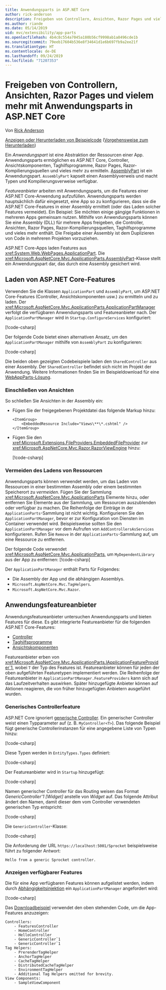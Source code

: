 ```yaml
---
title: Anwendungsparts in ASP.NET Core
author: rick-anderson
description: Freigeben von Controllern, Ansichten, Razor Pages und vielem mehr mit Anwendungsparts in ASP.NET Core
ms.author: riande
ms.date: 05/14/2019
uid: mvc/extensibility/app-parts
ms.openlocfilehash: 4b4c8c554a7045a180b56cf9998ab1a8496cde1b
ms.sourcegitcommit: 79eeb17604b536e8f34641d1e6b697fb9a2ee21f
ms.translationtype: HT
ms.contentlocale: de-DE
ms.lasthandoff: 09/24/2019
ms.locfileid: "71207353"
---
```

# <a name="share-controllers-views-razor-pages-and-more-with-application-parts-in-aspnet-core"></a>Freigeben von Controllern, Ansichten, Razor Pages und vielem mehr mit Anwendungsparts in ASP.NET Core

Von [Rick Anderson](https://twitter.com/RickAndMSFT)

[Anzeigen oder Herunterladen von Beispielcode](https://github.com/aspnet/AspNetCore.Docs/tree/master/aspnetcore/mvc/advanced/app-parts) ([Vorgehensweise zum Herunterladen](xref:index#how-to-download-a-sample))

Ein *Anwendungspart* ist eine Abstraktion der Ressourcen einer App. Anwendungsparts ermöglichen es ASP.NET Core, Controller, Ansichtskomponenten, Taghilfsprogramme, Razor Pages, Razor-Kompilierungsquellen und vieles mehr zu ermitteln. [AssemblyPart](/dotnet/api/microsoft.aspnetcore.mvc.applicationparts.assemblypart#Microsoft_AspNetCore_Mvc_ApplicationParts_AssemblyPart) ist ein Anwendungspart. `AssemblyPart` kapselt einen Assemblyverweis und macht Typen und Kompilierungsverweise verfügbar.

*Featureanbieter* arbeiten mit Anwendungsparts, um die Features einer ASP.NET Core-Anwendung aufzufüllen. Anwendungsparts werden hauptsächlich dafür eingesetzt, eine App so zu konfigurieren, dass sie die ASP.NET Core-Features in einer Assembly ermittelt (oder das Laden solcher Features vermeidet). Ein Beispiel: Sie möchten einige gängige Funktionen in mehreren Apps gemeinsam nutzen. Mithilfe von Anwendungsparts können Sie eine Assembly (DLL) für mehrere Apps freigeben, die Controller, Ansichten, Razor Pages, Razor-Kompilierungsquellen, Taghilfsprogramme und vieles mehr enthält. Die Freigabe einer Assembly ist dem Duplizieren von Code in mehreren Projekten vorzuziehen.

ASP.NET Core-Apps laden Features aus <xref:System.Web.WebPages.ApplicationPart>. Die <xref:Microsoft.AspNetCore.Mvc.ApplicationParts.AssemblyPart>-Klasse stellt ein Anwendungspart dar, das durch eine Assembly gesichert wird.

## <a name="load-aspnet-core-features"></a>Laden von ASP.NET Core-Features

Verwenden Sie die Klassen `ApplicationPart` und `AssemblyPart`, um ASP.NET Core-Features (Controller, Ansichtskomponenten usw.) zu ermitteln und zu laden. Der <xref:Microsoft.AspNetCore.Mvc.ApplicationParts.ApplicationPartManager> verfolgt die verfügbaren Anwendungsparts und Featureanbieter nach. Der `ApplicationPartManager` wird in `Startup.ConfigureServices` konfiguriert:

[!code-csharp[](./app-parts/sample1/WebAppParts/Startup.cs?name=snippet)]

Der folgende Code bietet einen alternativen Ansatz, um den `ApplicationPartManager` mithilfe von `AssemblyPart` zu konfigurieren:

[!code-csharp[](./app-parts/sample1/WebAppParts/Startup2.cs?name=snippet)]

Die beiden oben gezeigten Codebeispiele laden den `SharedController` aus einer Assembly. Der `SharedController` befindet sich nicht im Projekt der Anwendung. Weitere Informationen finden Sie im Beispieldownload für eine [WebAppParts-Lösung](https://github.com/aspnet/AspNetCore.Docs/tree/master/aspnetcore/mvc/advanced/app-parts/sample1/WebAppParts).

### <a name="include-views"></a>Einschließen von Ansichten

So schließen Sie Ansichten in der Assembly ein:

* Fügen Sie der freigegebenen Projektdatei das folgende Markup hinzu:

  ```csproj
  <ItemGroup>
      <EmbeddedResource Include="Views\**\*.cshtml" />
  </ItemGroup>
  ```

* Fügen Sie den <xref:Microsoft.Extensions.FileProviders.EmbeddedFileProvider> zur <xref:Microsoft.AspNetCore.Mvc.Razor.RazorViewEngine> hinzu:

  [!code-csharp[](./app-parts/sample1/WebAppParts/StartupViews.cs?name=snippet&highlight=3-7)]

### <a name="prevent-loading-resources"></a>Vermeiden des Ladens von Ressourcen

Anwendungsparts können verwendet werden, um das Laden von Ressourcen in einer bestimmten Assembly oder einem bestimmten Speicherort zu *vermeiden*. Fügen Sie der Sammlung <xref:Microsoft.AspNetCore.Mvc.ApplicationParts> Elemente hinzu, oder entfernen Sie Elemente aus der Sammlung, um Ressourcen auszublenden oder verfügbar zu machen. Die Reihenfolge der Einträge in der `ApplicationParts`-Sammlung ist nicht wichtig. Konfigurieren Sie den `ApplicationPartManager`, bevor er zur Konfiguration von Diensten im Container verwendet wird. Beispielsweise sollten Sie den `ApplicationPartManager` vor dem Aufrufen von `AddControllersAsServices` konfigurieren. Rufen Sie `Remove` in der `ApplicationParts`-Sammlung auf, um eine Ressource zu entfernen.

Der folgende Code verwendet <xref:Microsoft.AspNetCore.Mvc.ApplicationParts>, um `MyDependentLibrary` aus der App zu entfernen: [!code-csharp[](./app-parts/sample1/WebAppParts/StartupRm.cs?name=snippet)]

Der `ApplicationPartManager` enthält Parts für Folgendes:

* Die Assembly der App und die abhängigen Assemblys.
* `Microsoft.AspNetCore.Mvc.TagHelpers`.
* `Microsoft.AspNetCore.Mvc.Razor`.

## <a name="application-feature-providers"></a>Anwendungsfeatureanbieter

Anwendungsfeatureanbieter untersuchen Anwendungsparts und bieten Features für diese. Es gibt integrierte Featureanbieter für die folgenden ASP.NET Core-Features:

* [Controller](/dotnet/api/microsoft.aspnetcore.mvc.controllers.controllerfeatureprovider)
* [Taghilfsprogramme](/dotnet/api/microsoft.aspnetcore.mvc.razor.taghelpers.taghelperfeatureprovider)
* [Ansichtskomponenten](/dotnet/api/microsoft.aspnetcore.mvc.viewcomponents.viewcomponentfeatureprovider)

Featureanbieter erben von <xref:Microsoft.AspNetCore.Mvc.ApplicationParts.IApplicationFeatureProvider`1>, wobei `T` der Typ des Features ist. Featureanbieter können für jeden der oben aufgeführten Featuretypen implementiert werden. Die Reihenfolge der Featureanbieter in `ApplicationPartManager.FeatureProviders` kann sich auf das Laufzeitverhalten auswirken. Später hinzugefügte Anbieter können auf Aktionen reagieren, die von früher hinzugefügten Anbietern ausgeführt wurden.

### <a name="generic-controller-feature"></a>Generisches Controllerfeature

ASP.NET Core ignoriert [generische Controller](/dotnet/csharp/programming-guide/generics/generic-classes). Ein generischer Controller weist einen Typparameter auf (z. B. `MyController<T>`). Das folgende Beispiel fügt generische Controllerinstanzen für eine angegebene Liste von Typen hinzu:

[!code-csharp[](./app-parts/sample2/AppPartsSample/GenericControllerFeatureProvider.cs?name=snippet)]

Diese Typen werden in `EntityTypes.Types` definiert:

[!code-csharp[](./app-parts/sample2/AppPartsSample/Models/EntityTypes.cs?name=snippet)]

Der Featureanbieter wird in `Startup` hinzugefügt:

[!code-csharp[](./app-parts/sample2/AppPartsSample/Startup.cs?name=snippet)]

Namen generischer Controller für das Routing weisen das Format *GenericController'1 [Widget]* anstelle von *Widget* auf. Das folgende Attribut ändert den Namen, damit dieser dem vom Controller verwendeten generischen Typ entspricht:

[!code-csharp[](./app-parts/sample2/AppPartsSample/GenericControllerNameConvention.cs)]

Die `GenericController`-Klasse:

[!code-csharp[](./app-parts/sample2/AppPartsSample/GenericController.cs)]

Die Anforderung der URL `https://localhost:5001/Sprocket` beispielsweise führt zu folgender Antwort:

```text
Hello from a generic Sprocket controller.
```

### <a name="display-available-features"></a>Anzeigen verfügbarer Features

Die für eine App verfügbaren Features können aufgelistet werden, indem durch [Abhängigkeitsinjektion](../../fundamentals/dependency-injection.md) ein `ApplicationPartManager` angefordert wird:

[!code-csharp[](./app-parts/sample2/AppPartsSample/Controllers/FeaturesController.cs?highlight=16,25-27)]

Das [Downloadbeispiel](https://github.com/aspnet/AspNetCore.Docs/tree/master/aspnetcore/mvc/advanced/app-parts/sample2) verwendet den oben stehenden Code, um die App-Features anzuzeigen:

```text
Controllers:
    - FeaturesController
    - HomeController
    - HelloController
    - GenericController`1
    - GenericController`1
Tag Helpers:
    - PrerenderTagHelper
    - AnchorTagHelper
    - CacheTagHelper
    - DistributedCacheTagHelper
    - EnvironmentTagHelper
    - Additional Tag Helpers omitted for brevity.
View Components:
    - SampleViewComponent
```
